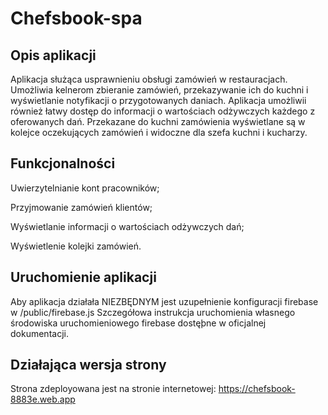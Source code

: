 # Chefsbook-spa
## Opis aplikacji
Aplikacja służąca usprawnieniu obsługi zamówień w restauracjach. Umożliwia kelnerom zbieranie zamówień, przekazywanie ich do kuchni i wyświetlanie notyfikacji o przygotowanych daniach. Aplikacja umożliwii również łatwy dostęp do informacji o wartościach odżywczych każdego z oferowanych dań. Przekazane do kuchni zamówienia wyświetlane są w kolejce oczekujących zamówień i widoczne dla szefa kuchni i kucharzy.

## Funkcjonalności
Uwierzytelnianie kont pracowników;

Przyjmowanie zamówień klientów;

Wyświetlanie informacji o wartościach odżywczych dań;

Wyświetlenie kolejki zamówień.

## Uruchomienie aplikacji

Aby aplikacja działała NIEZBĘDNYM jest uzupełnienie konfiguracji firebase w /public/firebase.js
Szczegółowa instrukcja uruchomienia własnego środowiska uruchomieniowego firebase dostęþne w oficjalnej dokumentacji.

## Działająca wersja strony
Strona zdeployowana jest na stronie internetowej: https://chefsbook-8883e.web.app
